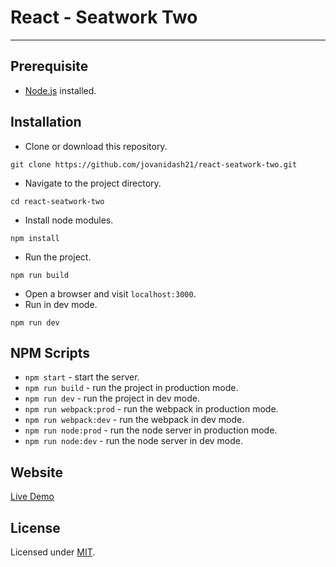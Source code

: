 # React - Seatwork Two
---

## Prerequisite
* [Node.js](https://nodejs.org/en/) installed.

## Installation
* Clone or download this repository.
```
git clone https://github.com/jovanidash21/react-seatwork-two.git
```
* Navigate to the project directory.
```
cd react-seatwork-two
```
* Install node modules.
```
npm install
```
* Run the project.
```
npm run build
```
* Open a browser and visit ```localhost:3000```.
* Run in dev mode.
```
npm run dev
```

## NPM Scripts
* ```npm start``` - start the server.
* ```npm run build``` - run the project in production mode.
* ```npm run dev``` - run the project in dev mode.
* ```npm run webpack:prod``` - run the webpack in production mode.
* ```npm run webpack:dev``` - run the webpack in dev mode.
* ```npm run node:prod``` - run the node server in production mode.
* ```npm run node:dev``` - run the node server in dev mode.

## Website
[Live Demo](https://react-sw-two-jovanidash21.herokuapp.com/)

## License
Licensed under [MIT](https://opensource.org/licenses/mit-license.php).